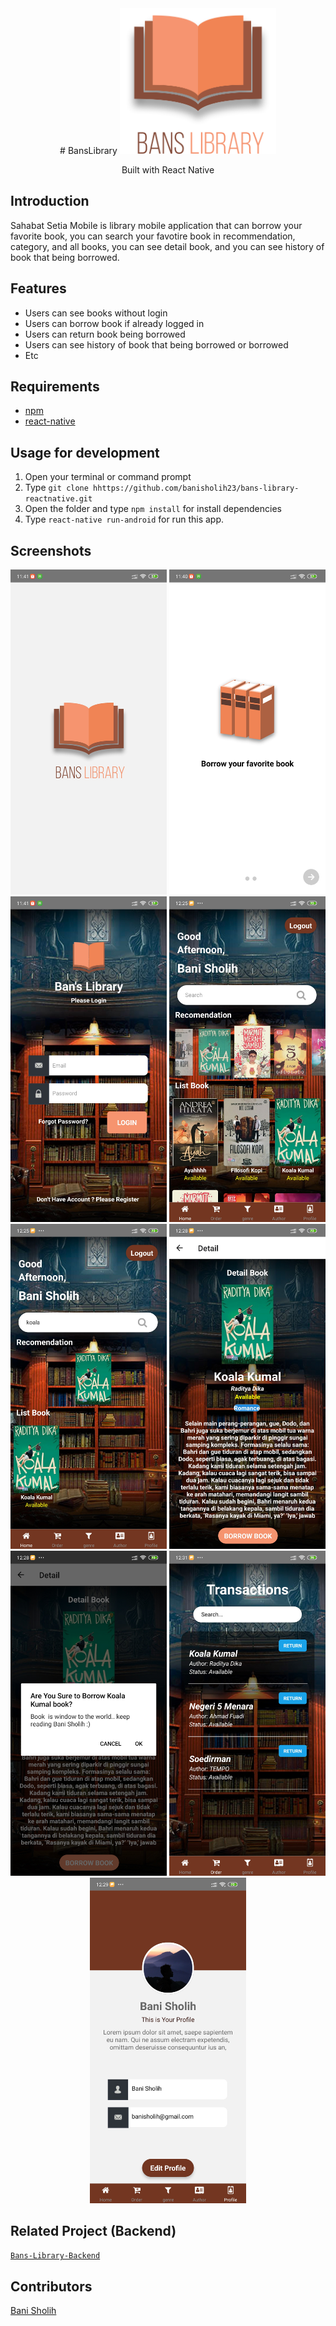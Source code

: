<div align="center">
  # BansLibrary
  <img width="250" src="./src/assets/image/banslibrary.png"/>
  <p ">
    Built with React Native
  </p>
      </div>

## Introduction
Sahabat Setia Mobile is library mobile application that can borrow your favorite book, you can search your favotire book in recommendation, category, and all books, you can see detail book, and you can see history of book that being borrowed.

## Features
* Users can see books without login
* Users can borrow book if already logged in
* Users can return book being borrowed
* Users can see history of book that being borrowed or borrowed
* Etc

## Requirements
* [npm](https://www.npmjs.com/get-npm)
* [react-native](https://facebook.github.io/react-native/docs/getting-started)

## Usage for development
1. Open your terminal or command prompt
2. Type `git clone hhttps://github.com/banisholih23/bans-library-reactnative.git`
3. Open the folder and type `npm install` for install dependencies
4. Type `react-native run-android` for run this app.

## Screenshots
<div align="center">
    <img width="250" src="./src/assets/image/screenshoot/splash.jpg">
    <img width="250" src="./src/assets/image/screenshoot/landing.jpg">
    <img width="250" src="./src/assets/image/screenshoot/login.jpg">
    <img width="250" src="./src/assets/image/screenshoot/home.jpg">
    <img width="250" src="./src/assets/image/screenshoot/search.jpg">
    <img width="250" src="./src/assets/image/screenshoot/detail.jpg">
    <img width="250" src="./src/assets/image/screenshoot/alertBorrow.jpg">
    <img width="250" src="./src/assets/image/screenshoot/return.jpg">
    <img width="250" src="./src/assets/image/screenshoot/profile.jpg">
</div>

## Related Project (Backend)
[`Bans-Library-Backend`](https://github.com/banisholih23/bans-library-apps)

## Contributors
[Bani Sholih](https://github.com/banisholih23)
